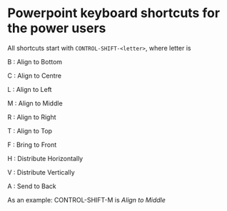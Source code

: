 # Powerpoint keyboard shortcuts for the power users

All shortcuts start with `CONTROL-SHIFT-<letter>`, where letter is

B : Align to Bottom

C : Align to Centre

L : Align to Left

M : Align to Middle

R : Align to Right

T : Align to Top

F : Bring to Front

H : Distribute Horizontally

V : Distribute Vertically

A : Send to Back

As an example: CONTROL-SHIFT-M is *Align to Middle*
